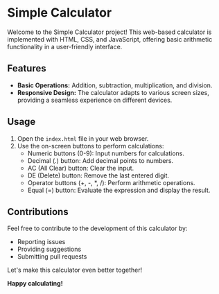 # Simple Calculator
Welcome to the Simple Calculator project! This web-based calculator is implemented with HTML, CSS, and JavaScript, offering basic arithmetic functionality in a user-friendly interface.

## Features

- **Basic Operations:** Addition, subtraction, multiplication, and division.
- **Responsive Design:** The calculator adapts to various screen sizes, providing a seamless experience on different devices.

## Usage

1. Open the `index.html` file in your web browser.
2. Use the on-screen buttons to perform calculations:
   - Numeric buttons (0-9): Input numbers for calculations.
   - Decimal (.) button: Add decimal points to numbers.
   - AC (All Clear) button: Clear the input.
   - DE (Delete) button: Remove the last entered digit.
   - Operator buttons (+, -, *, /): Perform arithmetic operations.
   - Equal (=) button: Evaluate the expression and display the result.

## Contributions

Feel free to contribute to the development of this calculator by:
- Reporting issues
- Providing suggestions
- Submitting pull requests

Let's make this calculator even better together!


**Happy calculating!**
